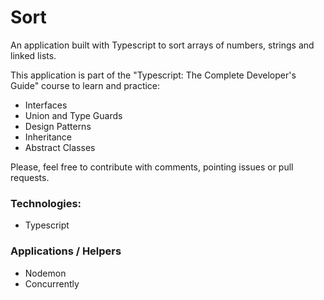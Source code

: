 # Sort

An application built with Typescript to sort arrays of numbers, strings and linked lists.

This application is part of the "Typescript: The Complete Developer's Guide" course to learn and practice:

- Interfaces
- Union and Type Guards
- Design Patterns
- Inheritance
- Abstract Classes

Please, feel free to contribute with comments, pointing issues or pull requests.

### Technologies:

- Typescript

### Applications / Helpers

- Nodemon
- Concurrently

